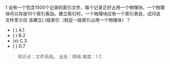 1
设有一个包含1000个记录的索引文件，每个记录正好占用一个物理块。一个物理块可以存放10个索引表目。建立索引时，一个物理块应有一个索引表目，试问该文件至少应
该建立( )级索引〔假定一级索引占用一个物理块〕？
- ( ) A.1 
- ( ) B.2 
- (x) C.3 
- ( ) D.7

> 知识点：文件系统。
> 出处：网络
> 难度：1
> C
